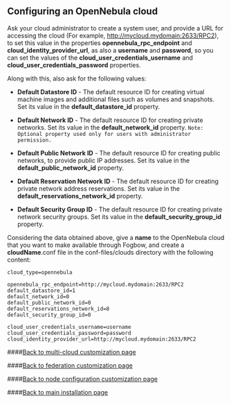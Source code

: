 ## Configuring an OpenNebula cloud

Ask your cloud administrator to create a system user, and provide a URL for accessing the cloud (For example, http://mycloud.mydomain:2633/RPC2), to set this value in the properties **opennebula_rpc_endpoint**  and **cloud_identity_provider_url**, as also a **username** and **password**, so you can set the values of the **cloud_user_credentials_username** and **cloud_user_credentials_password** properties.

Along with this, also ask for the following values:
* **Default Datastore ID** - The default resource ID for creating virtual machine images and additional files such as volumes and snapshots. Set its value in the **default_datastore_id** property.

* **Default Network ID** - The default resource ID for creating private networks. Set its value in the **default_network_id** property.
``
Note: Optional property used only for users with administrator permission.
``
* **Default Public Network ID** - The default resource ID for creating public networks, to provide public IP addresses. Set its value in the **default_public_network_id** property.

* **Default Reservation Network ID** - The default resource ID for creating private network address reservations. Set its value in the **default_reservations_network_id** property.

* **Default Security Group ID** - The default resource ID for creating private network security groups. Set its value in the **default_security_group_id** property.

Considering the data obtained above, give a **name** to the OpenNebula cloud that you want to make available through Fogbow, and create a **cloudName**.conf file in the conf-files/clouds directory with the following content:
```
cloud_type=opennebula

opennebula_rpc_endpoint=http://mycloud.mydomain:2633/RPC2
default_datastore_id=1
default_network_id=0
default_public_network_id=0
default_reservations_network_id=8
default_security_group_id=0

cloud_user_credentials_username=username
cloud_user_credentials_password=password
cloud_identity_provider_url=http://mycloud.mydomain:2633/RPC2
```

####[Back to multi-cloud customization page](multi-cloud.md)

####[Back to federation customization page](federation.md)

####[Back to node configuration customization page](node-configuration.md)

####[Back to main installation page](main.md)